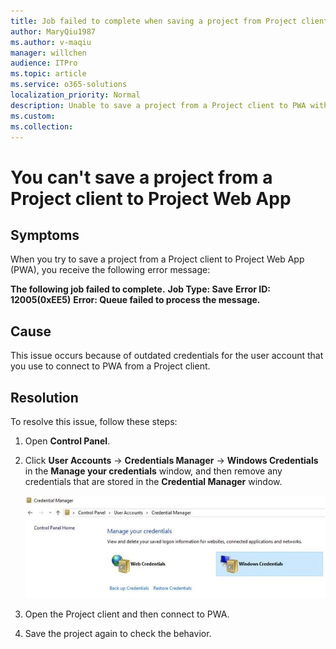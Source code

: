 ```yaml
---
title: Job failed to complete when saving a project from Project client to Project Web App
author: MaryQiu1987
ms.author: v-maqiu
manager: willchen
audience: ITPro 
ms.topic: article
ms.service: o365-solutions
localization_priority: Normal
description: Unable to save a project from a Project client to PWA with the error ID 12005(0xEE5)
ms.custom:
ms.collection:
---
```


# You can't save a project from a Project client to Project Web App

## Symptoms

When you try to save a project from a Project client to Project Web App (PWA), you receive the following error message:

**The following job failed to complete.**
**Job Type: Save**
**Error ID: 12005(0xEE5)**
**Error: Queue failed to process the message.**

## Cause

This issue occurs because of outdated credentials for the user account that you use to connect to PWA from a Project client.

## Resolution

To resolve this issue, follow these steps:
1. Open **Control Panel**.
2. Click **User Accounts** -> **Credentials Manager** -> **Windows Credentials** in the **Manage your credentials** window, and then remove any credentials that are stored in the **Credential Manager** window.

   ![Removing credentials in the Credential Manager window](./media/unable-to-save-a-project-from-project-client-to-project-web-app/credentials.png)
3. Open the Project client and then connect to PWA.
4. Save the project again to check the behavior.

